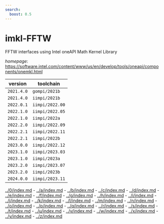 ```yaml
---
search:
  boost: 0.5
---
```

# imkl-FFTW

FFTW interfaces using Intel oneAPI Math Kernel Library

*homepage*: <https://software.intel.com/content/www/us/en/develop/tools/oneapi/components/onemkl.html>

version | toolchain
--------|----------
``2021.4.0`` | ``gompi/2021b``
``2021.4.0`` | ``iimpi/2021b``
``2022.0.1`` | ``iimpi/2022.00``
``2022.1.0`` | ``iimpi/2022.05``
``2022.1.0`` | ``iimpi/2022a``
``2022.2.0`` | ``iimpi/2022.09``
``2022.2.1`` | ``iimpi/2022.11``
``2022.2.1`` | ``iimpi/2022b``
``2023.0.0`` | ``iimpi/2022.12``
``2023.1.0`` | ``iimpi/2023.03``
``2023.1.0`` | ``iimpi/2023a``
``2023.2.0`` | ``iimpi/2023.07``
``2023.2.0`` | ``iimpi/2023b``
``2024.0.0`` | ``iimpi/2023.11``

[../0/index.md](0) - [../a/index.md](a) - [../b/index.md](b) - [../c/index.md](c) - [../d/index.md](d) - [../e/index.md](e) - [../f/index.md](f) - [../g/index.md](g) - [../h/index.md](h) - [../i/index.md](i) - [../j/index.md](j) - [../k/index.md](k) - [../l/index.md](l) - [../m/index.md](m) - [../n/index.md](n) - [../o/index.md](o) - [../p/index.md](p) - [../q/index.md](q) - [../r/index.md](r) - [../s/index.md](s) - [../t/index.md](t) - [../u/index.md](u) - [../v/index.md](v) - [../w/index.md](w) - [../x/index.md](x) - [../y/index.md](y) - [../z/index.md](z)

